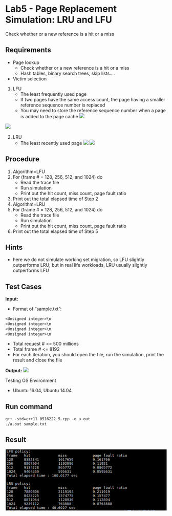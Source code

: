 # Lab5 -  Page Replacement Simulation: LRU and LFU
Check whether or a new reference is a hit or a miss

## Requirements
-    Page lookup
        -    Check whether or a new reference is a hit or a miss
        -    Hash tables, binary search trees, skip lists….
-    Victim selection
1.    LFU
        -    The least frequently used page
        -    If two pages have the same access count, the page having a smaller reference sequence number is replaced
        -    You may need to store the reference sequence number when a page is added to the page cache
![](https://i.imgur.com/1pxgEdE.png)

![](https://i.imgur.com/R6elCyl.png)

2. LRU
    -    The least recently used page
![](https://i.imgur.com/zB4tIUc.png)
![](https://i.imgur.com/Q21bXYj.png)

## Procedure
1. Algorithm=LFU
2. For (frame # = 128, 256, 512, and 1024) do
    -    Read the trace file
    -    Run simulation
    -    Print out the hit count, miss count, page fault ratio
3. Print out the total elapsed time of Step 2
4. Algorithm=LRU
5. For (frame # = 128, 256, 512, and 1024) do
    -    Read the trace file
    -    Run simulation
    -    Print out the hit count, miss count, page fault ratio
6. Print out the total elapsed time of Step 5
## Hints
-    here we do not simulate working set migration, so LFU slightly outperforms LRU; but in real life workloads, LRU usually slightly outperforms LFU

## Test Cases
**Input:**
-    Format of “sample.txt”:
```
<Unsigned integer>\n
<Unsigned integer>\n
<Unsigned integer>\n
<Unsigned integer>\n
```
-    Total request # <= 500 millions
-    Total frame # <= 8192
-    For each iteration, you should open the file, run the
simulation, print the result and close the file

**Output:**
![](https://i.imgur.com/odyRSaz.png)

Testing OS Environment
-    Ubuntu 16.04, Ubuntu 14.04 


## Run command
```
g++ -std=c++11 0516222_5.cpp -o a.out
./a.out sample.txt
```

## Result
![image](https://github.com/becca211137/operating_system/blob/master/lab5/result.png)
